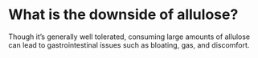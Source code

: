 # What is the downside of allulose?

Though it’s generally well tolerated, consuming large amounts of allulose can lead to gastrointestinal issues such as bloating, gas, and discomfort.